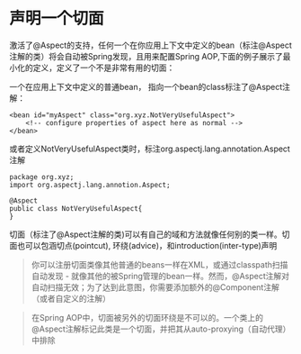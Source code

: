 # 声明一个切面

激活了@Aspect的支持，任何一个在你应用上下文中定义的bean（标注@Aspect注解的类）将会自动被Spring发现，且用来配置Spring AOP,下面的例子展示了最小化的定义，定义了一个不是非常有用的切面：

一个在应用上下文中定义的普通bean， 指向一个bean的class标注了@Aspect注解：

```
<bean id="myAspect" class="org.xyz.NotVeryUsefulAspect">
    <!-- configure properties of aspect here as normal -->
</bean>
```

或者定义NotVeryUsefulAspect类时，标注org.aspectj.lang.annotation.Aspect注解

```
package org.xyz;
import org.aspectj.lang.annotion.Aspect;

@Aspect
public class NotVeryUsefulAspect{
}
```

切面（标注了@Aspect注解的类\)可以有自己的域和方法就像任何别的类一样。切面也可以包涵切点\(pointcut\), 环绕\(advice\)，和introduction\(inter-type\)声明

> 你可以注册切面类像其他普通的beans一样在XML，或通过classpath扫描自动发现 - 就像其他的被Spring管理的bean一样。然而，@Aspect注解对自动扫描无效；为了达到此意图，你需要添加额外的@Component注解（或者自定义的注解）

> 在Spring AOP中，切面被另外的切面环绕是不可以的。一个类上的@Aspect注解标记此类是一个切面，并把其从auto-proxying（自动代理）中排除




